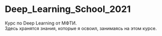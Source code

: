 # Deep_Learning_School_2021
Курс по Deep Learning от МФТИ. <br/>
Здесь хранятся знания, которые я освоил, занимаясь на этом курсе. <br/>
